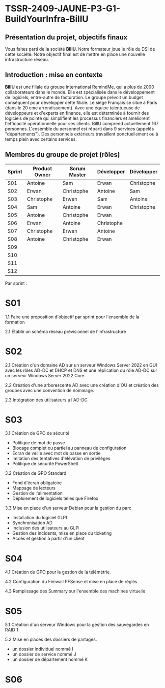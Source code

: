 # TSSR-2409-JAUNE-P3-G1-BuildYourInfra-BillU

## Présentation du projet, objectifs finaux

Vous faites parti de la société **BillU**.
Notre formateur joue le rôle du DSI de cette société.
Notre objectif final est de mettre en place une nouvelle infrastructure réseau.

## Introduction : mise en contexte

**BillU** est une filiale du groupe international RemindMe, qui a plus de 2000 collaborateurs dans le monde. Elle est spécialisée dans le développement de logiciels, entre-autre de facturation. Le groupe prévoit un budget conséquent pour développer cette filiale. Le siège Français se situe à Paris (dans le 20 eme arrondissement).
Avec une équipe talentueuse de développeurs et d'experts en finance, elle est déterminée à fournir des logiciels de pointe qui simplifient les processus financiers et améliorent l'efficacité opérationnelle pour ses clients.
BillU comprend actuellement 167 personnes.
L'ensemble du personnel est réparti dans 9 services (appelés "départements").
Des personnels extérieurs travaillent ponctuellement ou à temps plein avec certains services.

## Membres du groupe de projet (rôles)
| Sprint  | Product Owner | Scrum Master  |  Développer |  Développer |
|---|---|---|---|---|
|  S01 | Antoine   | Sam  |  Erwan |  Christophe |
|  S02 |  Erwan | Christophe  | Antoine  |  Sam |
| S03  |  Christophe | Erwan  | Sam | Antoine  |
|  S04 |  Sam | Antoine  | Erwan  | Christophe  |
|  S05 |  Antoine |  Christophe |  Erwan |   |
| S06  |  Erwan |  Antoine |  Christophe |   |
| S07  |  Christophe | Erwan  |  Antoine |   |
|  S08 |  Antoine |  Christophe | Erwan  |   |
|  S09 |   |   |   |   |
| S10  |   |   |   |   |
| S11  |   |   |   |   |
|  S12 |   |   |   |   |


Par sprint :
# S01

1.1 Faire une proposition d'objectif par sprint pour l'ensemble de la formation
   
   
2.1 Établir un schéma réseau prévisionnel de l'infrastructure


# S02

2.1 Création d'un domaine AD sur un serveur Windows Server 2022 en GUI avec les rôles AD-DC et DHCP et DNS et une réplication du rôle AD-DC sur un serveur Windows Server 2022 Core.

  
    
2.2 Création d'une arborescente AD avec une création d'OU et création des groupes avec une convention de nommage.


2.3 Intégration des utilisateurs a l'AD-DC

  
   
# S03

3.1 Création de GPO de sécurité 

- Politique de mot de passe
- Blocage complet ou partiel au panneau de configuration
- Ecran de veille avec mot de passe en sortie
- Imitation des tentatives d'élévation de privilèges
- Politique de sécurité PowerShell

3.2 Création de GPO Standard

- Fond d'écran obligatoire 
- Mappage de lecteurs
- Gestion de l'alimentation
- Déploiement de logiciels telles que Firefox



3.3 Mise en place d'un serveur Debian pour la gestion du parc

- Installation du logiciel GLPI 
- Synchronisation AD
- Inclusion des utilisateurs au GLPI
- Gestion des incidents, mise en place du ticketing
- Accès et gestion à partir d'un client 


   
# S04

4.1 Création de GPO pour la gestion de la télémétrie.

4.2 Configuration du Firewall PFSense et mise en place de réglés 

4.3 Remplissage des Summary sur l'ensemble des machines virtuelle 

# S05

5.1 Création d'un serveur Windows pour la gestion des sauvegardes en RAID 1

5.2 Mise en places des dossiers de partages.
- un dossier individuel nommé I
- un dossier de service nommé J
- un dossier de département nommé K 

# S06



